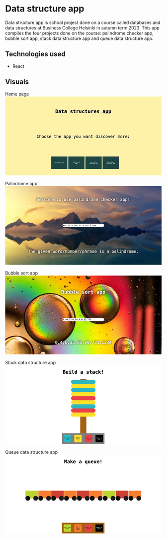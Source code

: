 # Data structure app

Data structure app is school project done on a course called databases and data structures at Business College Helsinki in autumn term 2023. This app compiles the four projects done on the course: palindrome checker app, bubble sort app, stack data structure app and queue data structure app.

## Technologies used

- React

## Visuals

Home page
![Home page](./src/assets/homePage.png)

Palindrome app
![Palindrome app](./src/assets/palindromeApp.png)

Bubble sort app
![Bubble sort app](./src/assets/bubbleSortApp.png)

Stack data structure app
![Stack app](./src/assets/stackApp.png)

Queue data structure app
![Queue app](./src/assets/queueApp.png)
